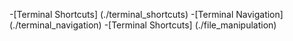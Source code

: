 -[Terminal Shortcuts] (./terminal_shortcuts)
-[Terminal Navigation] (./terminal_navigation)
-[Terminal Shortcuts] (./file_manipulation)